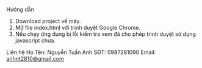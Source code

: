 Hướng dẫn
1. Download project về máy.
2. Mở file index.html với trình duyệt Google Chrome.
3. Nếu chạy ứng dụng bị lỗi kiểm tra xem đã cho phép trình duyệt sử dụng javascript chưa.

Liên hệ
Họ Tên: Nguyễn Tuấn Anh
SĐT: 0987281090
Email: anhnt2810@gmail.com